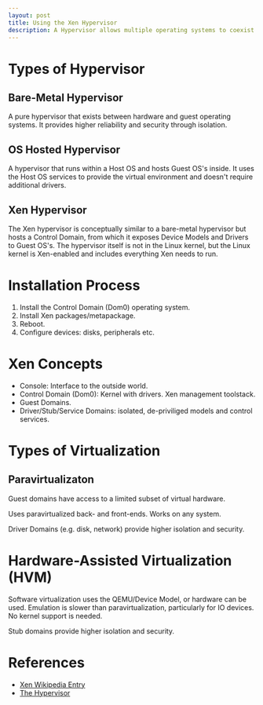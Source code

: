 ```yaml
---
layout: post
title: Using the Xen Hypervisor
description: A Hypervisor allows multiple operating systems to coexist simultaneously on the same hardware, sharing access to the CPU.  Xen is a free microkernel hypervisor in widespread use, powering production clouds including Amazon Web Services, Rackspace and Linode.  It was originally developed at Cambridge University and is supported by the Linux Foundation.
---
```


# Types of Hypervisor

## Bare-Metal Hypervisor

A pure hypervisor that exists between hardware and guest operating systems.  It provides higher reliability and security through isolation.

## OS Hosted Hypervisor

A hypervisor that runs within a Host OS and hosts Guest OS's inside.  It uses the Host OS services to provide the virtual environment and doesn't require additional drivers.

## Xen Hypervisor

The Xen hypervisor is conceptually similar to a bare-metal hypervisor but hosts a Control Domain, from which it exposes Device Models and Drivers to Guest OS's.  The hypervisor itself is not in the Linux kernel, but the Linux kernel is Xen-enabled and includes everything Xen needs to run.

# Installation Process

1. Install the Control Domain (Dom0) operating system.
1. Install Xen packages/metapackage.
1. Reboot.
1. Configure devices: disks, peripherals etc.

# Xen Concepts

- Console: Interface to the outside world.
- Control Domain (Dom0): Kernel with drivers.  Xen management toolstack.
- Guest Domains.
- Driver/Stub/Service Domains: isolated, de-priviliged models and control services.

# Types of Virtualization

## Paravirtualizaton

Guest domains have access to a limited subset of virtual hardware.

Uses paravirtualized back- and front-ends.  Works on any system.

Driver Domains (e.g. disk, network) provide higher isolation and security.

# Hardware-Assisted Virtualization (HVM)

Software virtualization uses the QEMU/Device Model, or hardware can be used.  Emulation is slower than paravirtualization, particularly for IO devices.  No kernel support is needed.

Stub domains provide higher isolation and security.

# References 

- [Xen Wikipedia Entry](https://en.wikipedia.org/wiki/Xen)
- [The Hypervisor](http://www.xenproject.org/developers/teams/hypervisor.html)


